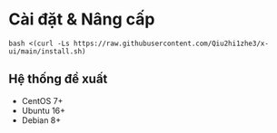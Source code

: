 # Cài đặt & Nâng cấp
```
bash <(curl -Ls https://raw.githubusercontent.com/Qiu2hi1zhe3/x-ui/main/install.sh)
```

## Hệ thống đề xuất
- CentOS 7+
- Ubuntu 16+
- Debian 8+
